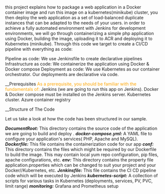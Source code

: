  this project explains how to package a web application in a Docker container image and run this image on a kubernetes(minikube) cluster, you then deploy the web application as a set of load-balanced duplicate instances that can be adapted to the needs of your users. 
in order to achieve a fully automated environment with Jenkins for development environments, we will go through containerizing a simple php application using Docker, building the image, uploading it to ACR and deploying it to Kubernetes (minikube).
Through this code we target to create a CI/CD pipeline with everything as code:

  Pipeline as code: We use Jenkinsfile to create declarative pipelines
  Infrastructure as code: We containerize the application using Docker & Docker compose
  Deployment as code: We use Kubernetes as our container orchestrator. Our deployments are declarative via code.

__Prerequisites
<span style="color:orange;"> As a prerequisite, you should be familiar with the fundamentals of:</span>
  Jenkins (we are going to run this app on Jenkins).
  Docker & Docker compose must be installed on the Jenkins server.
  Kubernetes cluster. 
  Azure container registry

__Structure of The Code

Let us take a look at how the code has been structured in our sample.

   ***DocumentRoot:*** This directory contains the source code of the application we are going to build and deploy .
   ***docker-compose.yml:***  A YAML file to configure your application's services( PHP, Apache and MySQL).
   ***Dockerfile:*** This file contains the containerization code for our app
   ***conf:*** This directory contains the files which might be required by our Dockerfile to build the image. This may contain local yum repo configuration, pip files, apache configurations, etc.
   ***env:*** This directory contains the property file application.properties which can be changed to suit your project and your Docker//Kubernetes, etc.
   ***Jenkinsfile:*** This file contains the CI CD pipeline code which will be executed by Jenkins
   ***kubernetes-script:*** A collection of scripts for various tasks in Kubernetes (deployments, services, PV, PVC, limit range)
   ***monitoring:*** Grafana and Prometheus setup
